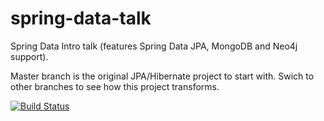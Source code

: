 spring-data-talk
================

Spring Data Intro talk (features Spring Data JPA, MongoDB and Neo4j support).

Master branch is the original JPA/Hibernate project to start with. Swich to other branches to see how this project transforms.

[![Build Status](https://drone.io/github.com/jbaruch/spring-data-talk/status.png)](https://drone.io/github.com/jbaruch/spring-data-talk/latest)
